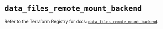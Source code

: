 # `data_files_remote_mount_backend`

Refer to the Terraform Registry for docs: [`data_files_remote_mount_backend`](https://registry.terraform.io/providers/files-com/files/0.1.365/docs/data-sources/remote_mount_backend).
